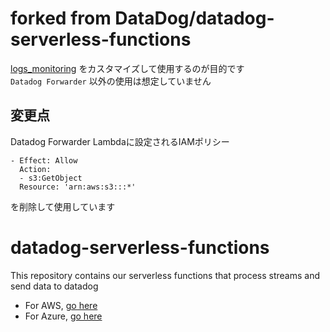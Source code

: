 # forked from DataDog/datadog-serverless-functions
[logs_monitoring](https://github.com/MatchingAgent/datadog-serverless-functions/tree/master/aws/logs_monitoring) をカスタマイズして使用するのが目的です  
`Datadog Forwarder` 以外の使用は想定していません  

## 変更点
Datadog Forwarder Lambdaに設定されるIAMポリシー
```
- Effect: Allow
  Action:
  - s3:GetObject
  Resource: 'arn:aws:s3:::*'
```
を削除して使用しています

# datadog-serverless-functions

This repository contains our serverless functions that process streams and send data to datadog

- For AWS, [go here](./aws/README.md)
- For Azure, [go here](./azure/README.md)
